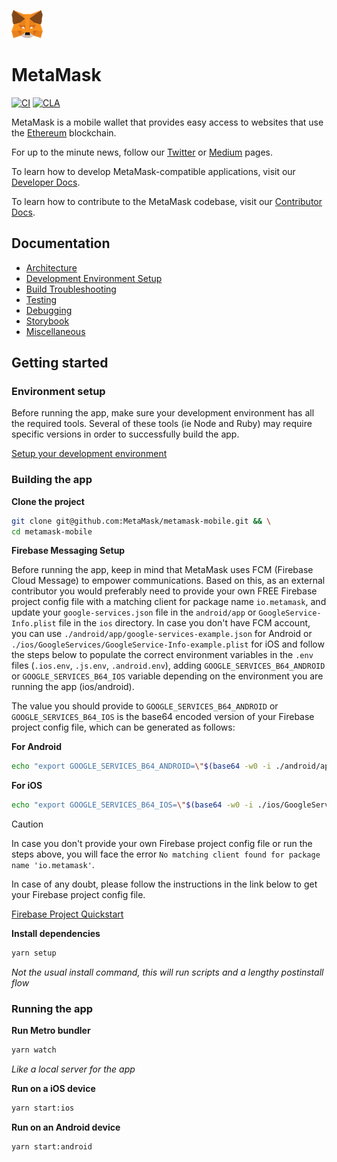 ![MetaMask logo](logo.png?raw=true)

# MetaMask

[![CI](https://github.com/MetaMask/metamask-mobile/actions/workflows/ci.yml/badge.svg?branch=main)](https://github.com/MetaMask/metamask-mobile/actions/workflows/ci.yml) [![CLA](https://github.com/MetaMask/metamask-mobile/actions/workflows/cla.yml/badge.svg?branch=main)](https://github.com/MetaMask/metamask-mobile/actions/workflows/cla.yml)

MetaMask is a mobile wallet that provides easy access to websites that use the [Ethereum](https://ethereum.org/) blockchain.

For up to the minute news, follow our [Twitter](https://twitter.com/metamask) or [Medium](https://medium.com/metamask) pages.

To learn how to develop MetaMask-compatible applications, visit our [Developer Docs](https://docs.metamask.io).

To learn how to contribute to the MetaMask codebase, visit our [Contributor Docs](https://github.com/MetaMask/contributor-docs).

## Documentation

- [Architecture](./docs/readme/architecture.md)
- [Development Environment Setup](./docs/readme/environment.md)
- [Build Troubleshooting](./docs/readme/troubleshooting.md)
- [Testing](./docs/readme/testing.md)
- [Debugging](./docs/readme/debugging.md)
- [Storybook](./docs/readme/storybook.md)
- [Miscellaneous](./docs/readme/miscellaneous.md)

## Getting started

### Environment setup

Before running the app, make sure your development environment has all the required tools. Several of these tools (ie Node and Ruby) may require specific versions in order to successfully build the app.

[Setup your development environment](./docs/readme/environment.md)

### Building the app

**Clone the project**

```bash
git clone git@github.com:MetaMask/metamask-mobile.git && \
cd metamask-mobile
```

**Firebase Messaging Setup**

Before running the app, keep in mind that MetaMask uses FCM (Firebase Cloud Message) to empower communications. Based on this, as an external contributor you would preferably need to provide your own FREE Firebase project config file with a matching client for package name `io.metamask`, and update your `google-services.json` file in the `android/app` or `GoogleService-Info.plist` file in the `ios` directory. In case you don't have FCM account, you can use `./android/app/google-services-example.json` for Android or `./ios/GoogleServices/GoogleService-Info-example.plist` for iOS and follow the steps below to populate the correct environment variables in the `.env` files (`.ios.env`, `.js.env`, `.android.env`), adding `GOOGLE_SERVICES_B64_ANDROID` or `GOOGLE_SERVICES_B64_IOS` variable depending on the environment you are running the app (ios/android).

The value you should provide to `GOOGLE_SERVICES_B64_ANDROID` or `GOOGLE_SERVICES_B64_IOS` is the base64 encoded version of your Firebase project config file, which can be generated as follows:

**For Android**
```bash
echo "export GOOGLE_SERVICES_B64_ANDROID=\"$(base64 -w0 -i ./android/app/google-services-example.json)\"" | tee -a .js.env .android.env
```
**For iOS**
```bash
echo "export GOOGLE_SERVICES_B64_IOS=\"$(base64 -w0 -i ./ios/GoogleServices/GoogleService-Info-example.plist)\"" | tee -a .js.env .ios.env
```

> [!CAUTION]
> In case you don't provide your own Firebase project config file or run the steps above, you will face the error `No matching client found for package name 'io.metamask'`.

In case of any doubt, please follow the instructions in the link below to get your Firebase project config file.

[Firebase Project Quickstart](https://firebaseopensource.com/projects/firebase/quickstart-js/messaging/readme/#getting_started)

**Install dependencies**

```bash
yarn setup
```

_Not the usual install command, this will run scripts and a lengthy postinstall flow_

### Running the app

**Run Metro bundler**

```bash
yarn watch
```

_Like a local server for the app_

**Run on a iOS device**

```bash
yarn start:ios
```

**Run on an Android device**

```bash
yarn start:android
```
